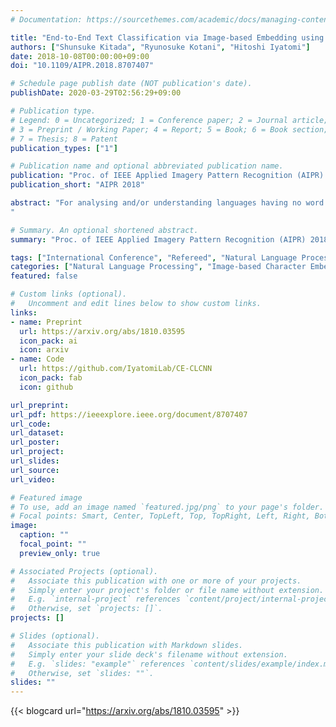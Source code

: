 ```yaml
---
# Documentation: https://sourcethemes.com/academic/docs/managing-content/

title: "End-to-End Text Classification via Image-based Embedding using Character-level Networks"
authors: ["Shunsuke Kitada", "Ryunosuke Kotani", "Hitoshi Iyatomi"]
date: 2018-10-08T00:00:00+09:00
doi: "10.1109/AIPR.2018.8707407"

# Schedule page publish date (NOT publication's date).
publishDate: 2020-03-29T02:56:29+09:00

# Publication type.
# Legend: 0 = Uncategorized; 1 = Conference paper; 2 = Journal article;
# 3 = Preprint / Working Paper; 4 = Report; 5 = Book; 6 = Book section;
# 7 = Thesis; 8 = Patent
publication_types: ["1"]

# Publication name and optional abbreviated publication name.
publication: "Proc. of IEEE Applied Imagery Pattern Recognition (AIPR) 2018 Workshop."
publication_short: "AIPR 2018"

abstract: "For analysing and/or understanding languages having no word boundaries based on morphological analysis such as Japanese, Chinese, and Thai, it is desirable to perform appropriate word segmentation before word embeddings. But it is inherently difficult in these languages. In recent years, various language models based on deep learning have made remarkable progress, and some of these methodologies utilizing character-level features have successfully avoided such a difficult problem. However, when a model is fed character-level features of the above languages, it often causes overfitting due to a large number of character types. In this paper, we propose a CE-CLCNN, character-level convolutional neural networks using a character encoder to tackle these problems. The proposed CE-CLCNN is an end-to-end learning model and has an image-based character encoder, i.e. the CE-CLCNN handles each character in the target document as an image. Through various experiments, we found and confirmed that our CE-CLCNN captured closely embedded features for visually and semantically similar characters and achieves state-of-the-art results on several open document classification tasks. In this paper we report the performance of our CE-CLCNN with the Wikipedia title estimation task and analyse the internal behaviour.
"

# Summary. An optional shortened abstract.
summary: "Proc. of IEEE Applied Imagery Pattern Recognition (AIPR) 2018 Workshop"

tags: ["International Conference", "Refereed", "Natural Language Processing", International Publication]
categories: ["Natural Language Processing", "Image-based Character Embedding"]
featured: false

# Custom links (optional).
#   Uncomment and edit lines below to show custom links.
links:
- name: Preprint
  url: https://arxiv.org/abs/1810.03595
  icon_pack: ai
  icon: arxiv
- name: Code
  url: https://github.com/IyatomiLab/CE-CLCNN
  icon_pack: fab
  icon: github

url_preprint:
url_pdf: https://ieeexplore.ieee.org/document/8707407
url_code:
url_dataset:
url_poster:
url_project:
url_slides:
url_source:
url_video:

# Featured image
# To use, add an image named `featured.jpg/png` to your page's folder. 
# Focal points: Smart, Center, TopLeft, Top, TopRight, Left, Right, BottomLeft, Bottom, BottomRight.
image:
  caption: ""
  focal_point: ""
  preview_only: true

# Associated Projects (optional).
#   Associate this publication with one or more of your projects.
#   Simply enter your project's folder or file name without extension.
#   E.g. `internal-project` references `content/project/internal-project/index.md`.
#   Otherwise, set `projects: []`.
projects: []

# Slides (optional).
#   Associate this publication with Markdown slides.
#   Simply enter your slide deck's filename without extension.
#   E.g. `slides: "example"` references `content/slides/example/index.md`.
#   Otherwise, set `slides: ""`.
slides: ""
---
```


{{< blogcard url="https://arxiv.org/abs/1810.03595" >}}
